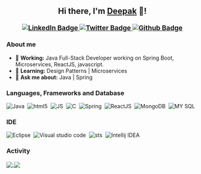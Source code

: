 <h2 align="center">Hi there, I'm <a href="https://github.com/deepakparihar67">Deepak</a> 👋!<br/>
  <sup>
    <br/>
     <a href="https://www.linkedin.com/in/deepakparihar10/" target="_blank">
      <img alt="LinkedIn Badge" src="https://img.shields.io/badge/-/in/deepakparihar10-0A66C2?style=for-the-badge&logo=Linkedin&logoColor=white&link=https://www.linkedin.com/in/deepakparihar10/" />
     </a>
    <a href="https://twitter.com/deepakparihar67" target="_blank">
      <img alt="Twitter Badge" src="https://img.shields.io/static/v1?label=&message=@deepakparihar67&color=E8EAEC&style=for-the-badge&logo=Twitter&logoColor=1DA1F2&link=https://twitter.com/deepakparihar67"/>
     </a>
    <a href="https://deepaksinghparihar.netlify.app/" target="_blank">
      <img alt="Github Badge" src="https://img.shields.io/badge/portfolio-161637?style=for-the-badge&logo=proto.io&logoColor=00e5ff=https://deepaksinghparihar.netlify.app/" />
     </a>
   </sup>
</h2>

 ### About me

 - 🔭 **Working:** Java Full-Stack Developer working on Spring Boot, Microservices, ReactJS, javascript.
 - 🌱 **Learning:** Design Patterns | Microservices
 - 💬 **Ask me about:** Java | Spring 

### Languages, Frameworks and Database
 
![Java](https://img.shields.io/badge/Java-f8981d?style=for-the-badge&logo=openjdk&logoColor=5382a1)&nbsp;
![html5](https://img.shields.io/badge/HTML5-E34F26?style=for-the-badge&logo=html5&logoColor=white)&nbsp;
![JS](https://img.shields.io/badge/JavaScript-323330?style=for-the-badge&logo=javascript&logoColor=F7DF1E)&nbsp;
![C](https://img.shields.io/badge/C-00599C?style=for-the-badge&logo=c&logoColor=white)&nbsp;
![Spring](https://img.shields.io/badge/Spring-6DB33F?style=for-the-badge&logo=spring&logoColor=white)&nbsp;
![ReactJS](https://img.shields.io/badge/React-20232A?style=for-the-badge&logo=react&logoColor=61DAFB)&nbsp;
![MongoDB](https://img.shields.io/badge/MongoDB-4EA94B?style=for-the-badge&logo=mongodb&logoColor=white)&nbsp;
![MY SQL](https://img.shields.io/badge/MySQL-005C84?style=for-the-badge&logo=mysql&logoColor=white)&nbsp;



### IDE

![Eclipse](https://img.shields.io/badge/Eclipse-2C2255?style=for-the-badge&logo=eclipse&logoColor=white)&nbsp;
![Visual studio code](https://img.shields.io/badge/Visual_Studio_Code-0078D4?style=for-the-badge&logo=visual%20studio%20code&logoColor=white)&nbsp;
![sts](https://img.shields.io/badge/Spring_Tool_Suite-6DB33F?style=for-the-badge&logo=spring&logoColor=white)&nbsp;
![Intellij IDEA](https://img.shields.io/badge/IntelliJ_IDEA-000000.svg?style=for-the-badge&logo=intellij-idea&logoColor=white)&nbsp;


### Activity
  
<a href="https://github.com/deepakparihar67">
  <img align="center" src="https://github-readme-stats.vercel.app/api?username=deepakparihar67&count_private=true&show_icons=true&theme=vue&hide=contribs&border_radius=0&cache_seconds=21600" />
</a>
<a href="https://github.com/deepakparihar67">
  <img align="center" src="https://github-readme-stats.vercel.app/api/top-langs/?username=deepakparihar67&hide=html,css,shell,Batchfile,ApacheConf&layout=compact&langs_count=6&theme=vue&border_radius=0&cache_seconds=21600" />
</a>

<!--
**deepakparihar67/deepakparihar67** is a ✨ _special_ ✨ repository because its `README.md` (this file) appears on your GitHub profile.

Here are some ideas to get you started:

- 🔭 I’m currently working on ...
- 🌱 I’m currently learning ...
- 👯 I’m looking to collaborate on ...
- 🤔 I’m looking for help with ...
- 💬 Ask me about ...
- 📫 How to reach me: ...
- 😄 Pronouns: ...
- ⚡ Fun fact: ...
-->
